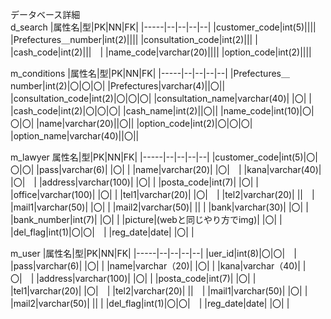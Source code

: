 データベース詳細<br>
d_search
|属性名|型|PK|NN|FK|
|-----|--|--|--|--|
|customer_code|int(5)||||
|Prefectures＿number|int(2)||||
|consultation_code|int(2)||| |
|cash_code|int(2)|||　|
|name_code|varchar(20)||||
|option_code|int(2)||||


m_conditions
|属性名|型|PK|NN|FK|
|-----|--|--|--|--|
|Prefectures＿number|int(2)|〇|〇|〇|
|Prefectures|varchar(4)||〇||
|consultation_code|int(2)|〇|〇|〇|
|consultation_name|varchar(40)| |〇| |
|cash_code|int(2)|〇|〇|〇|
|cash_name|int(2)||〇||
|name_code|int(10)|〇|〇|〇|
|name|varchar(20)||〇||
|option_code|int(2)|〇|〇|〇|
|option_name|varchar(40)||〇||

m_lawyer
属性名|型|PK|NN|FK|
|-----|--|--|--|--|
|customer_code|int(5)|〇|〇|〇|
|pass|varchar(6)| |〇| |
|name|varchar(20)| |〇|　|
|kana|varchar(40)| |〇|　|
|address|varchar(100)| |〇| |
|posta_code|int(7)| |〇| |
|office|varchar(100)| |〇| |
|tel1|varchar(20)| |〇|　|
|tel2|varchar(20)| ||　|
|mail1|varchar(50)| |〇| |
|mail2|varchar(50)| || |
|bank|varchar(30)| |〇| |
|bank_number|int(7)| |〇| |
|picture|(webと同じやり方でimg)| |〇| |
|del_flag|int(1)|〇|〇|　|
|reg_date|date| |〇| |



m_user
|属性名|型|PK|NN|FK|
|-----|--|--|--|--|
|uer_id|int(8)|〇|〇|　|
|pass|varchar(6)| |〇| |
|name|varchar（20)| |〇| |
|kana|varchar（40)| |〇|　|
|address|varchar(100)| |〇| |
|posta_code|int(7)| |〇| |
|tel1|varchar(20)| |〇|　|
|tel2|varchar(20)| ||　|
|mail1|varchar(50)| |〇| |
|mail2|varchar(50)| || |
|del_flag|int(1)|〇|〇|　|
|reg_date|date| |〇| |
